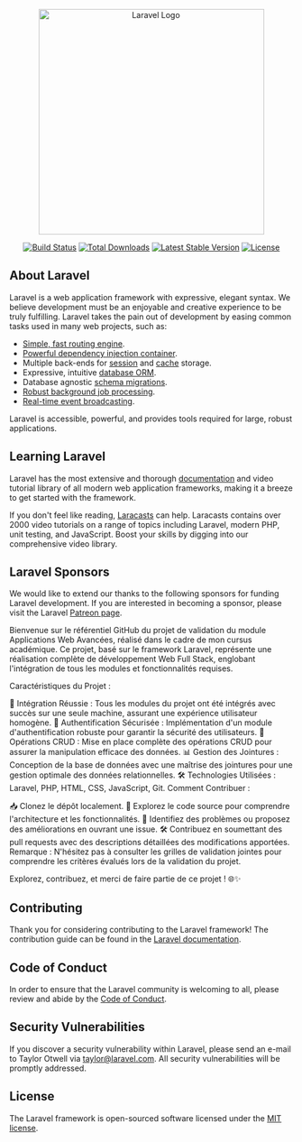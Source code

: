 <p align="center"><a href="https://laravel.com" target="_blank"><img src="https://raw.githubusercontent.com/laravel/art/master/logo-lockup/5%20SVG/2%20CMYK/1%20Full%20Color/laravel-logolockup-cmyk-red.svg" width="400" alt="Laravel Logo"></a></p>

<p align="center">
<a href="https://travis-ci.org/laravel/framework"><img src="https://travis-ci.org/laravel/framework.svg" alt="Build Status"></a>
<a href="https://packagist.org/packages/laravel/framework"><img src="https://img.shields.io/packagist/dt/laravel/framework" alt="Total Downloads"></a>
<a href="https://packagist.org/packages/laravel/framework"><img src="https://img.shields.io/packagist/v/laravel/framework" alt="Latest Stable Version"></a>
<a href="https://packagist.org/packages/laravel/framework"><img src="https://img.shields.io/packagist/l/laravel/framework" alt="License"></a>
</p>

## About Laravel

Laravel is a web application framework with expressive, elegant syntax. We believe development must be an enjoyable and creative experience to be truly fulfilling. Laravel takes the pain out of development by easing common tasks used in many web projects, such as:

- [Simple, fast routing engine](https://laravel.com/docs/routing).
- [Powerful dependency injection container](https://laravel.com/docs/container).
- Multiple back-ends for [session](https://laravel.com/docs/session) and [cache](https://laravel.com/docs/cache) storage.
- Expressive, intuitive [database ORM](https://laravel.com/docs/eloquent).
- Database agnostic [schema migrations](https://laravel.com/docs/migrations).
- [Robust background job processing](https://laravel.com/docs/queues).
- [Real-time event broadcasting](https://laravel.com/docs/broadcasting).

Laravel is accessible, powerful, and provides tools required for large, robust applications.

## Learning Laravel

Laravel has the most extensive and thorough [documentation](https://laravel.com/docs) and video tutorial library of all modern web application frameworks, making it a breeze to get started with the framework.

If you don't feel like reading, [Laracasts](https://laracasts.com) can help. Laracasts contains over 2000 video tutorials on a range of topics including Laravel, modern PHP, unit testing, and JavaScript. Boost your skills by digging into our comprehensive video library.

## Laravel Sponsors

We would like to extend our thanks to the following sponsors for funding Laravel development. If you are interested in becoming a sponsor, please visit the Laravel [Patreon page](https://patreon.com/taylorotwell).

Bienvenue sur le référentiel GitHub du projet de validation du module Applications Web Avancées, réalisé dans le cadre de mon cursus académique. Ce projet, basé sur le framework Laravel, représente une réalisation complète de développement Web Full Stack, englobant l'intégration de tous les modules et fonctionnalités requises.

Caractéristiques du Projet :

🚀 Intégration Réussie : Tous les modules du projet ont été intégrés avec succès sur une seule machine, assurant une expérience utilisateur homogène.
🔐 Authentification Sécurisée : Implémentation d'un module d'authentification robuste pour garantir la sécurité des utilisateurs.
🔄 Opérations CRUD : Mise en place complète des opérations CRUD pour assurer la manipulation efficace des données.
📊 Gestion des Jointures : Conception de la base de données avec une maîtrise des jointures pour une gestion optimale des données relationnelles.
🛠️ Technologies Utilisées : Laravel, PHP, HTML, CSS, JavaScript, Git.
Comment Contribuer :

📥 Clonez le dépôt localement.
🚀 Explorez le code source pour comprendre l'architecture et les fonctionnalités.
🐛 Identifiez des problèmes ou proposez des améliorations en ouvrant une issue.
🛠️ Contribuez en soumettant des pull requests avec des descriptions détaillées des modifications apportées.
Remarque : N'hésitez pas à consulter les grilles de validation jointes pour comprendre les critères évalués lors de la validation du projet.

Explorez, contribuez, et merci de faire partie de ce projet ! 🌐✨
## Contributing

Thank you for considering contributing to the Laravel framework! The contribution guide can be found in the [Laravel documentation](https://laravel.com/docs/contributions).

## Code of Conduct

In order to ensure that the Laravel community is welcoming to all, please review and abide by the [Code of Conduct](https://laravel.com/docs/contributions#code-of-conduct).

## Security Vulnerabilities

If you discover a security vulnerability within Laravel, please send an e-mail to Taylor Otwell via [taylor@laravel.com](mailto:taylor@laravel.com). All security vulnerabilities will be promptly addressed.

## License

The Laravel framework is open-sourced software licensed under the [MIT license](https://opensource.org/licenses/MIT).

